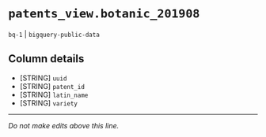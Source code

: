 # `patents_view.botanic_201908`
`bq-1` | `bigquery-public-data`

## Column details
* [STRING]    `uuid`
* [STRING]    `patent_id`
* [STRING]    `latin_name`
* [STRING]    `variety`

-------------------------------------------------------------------------------
*Do not make edits above this line.*
